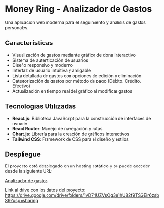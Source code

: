 # Money Ring - Analizador de Gastos

Una aplicación web moderna para el seguimiento y análisis de gastos personales.

## Características

- Visualización de gastos mediante gráfico de dona interactivo
- Sistema de autenticación de usuarios
- Diseño responsivo y moderno
- Interfaz de usuario intuitiva y amigable
- Lista detallada de gastos con opciones de edición y eliminación
- Categorización de gastos por método de pago (Débito, Crédito, Efectivo)
- Actualización en tiempo real del gráfico al modificar gastos

## Tecnologías Utilizadas

- **React.js**: Biblioteca JavaScript para la construcción de interfaces de usuario
- **React Router**: Manejo de navegación y rutas
- **Chart.js**: Librería para la creación de gráficos interactivos
- **Tailwind CSS**: Framework de CSS para el diseño y estilos

## Despliegue

El proyecto está desplegado en un hosting estático y se puede acceder desde la siguiente URL:

[Analizador de gastos](https://analizador-gastos-five.vercel.app/)

Link al drive con los datos del proyecto: https://drive.google.com/drive/folders/1vD7rIUZVsOg3u1hU82f9TSGEir6zsbS9?usp=sharing
